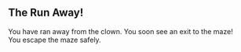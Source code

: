 ## The Run Away!  
You have ran away from the clown. You soon see an exit to the maze!  
You escape the maze safely. 
